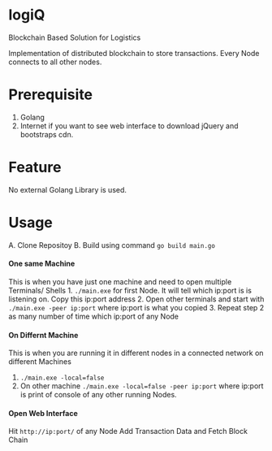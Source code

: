 # logiQ
Blockchain Based Solution for Logistics

 Implementation of distributed blockchain to store transactions. Every Node connects to all other nodes. 

# Prerequisite
  1. Golang 
  2. Internet if you want to see web interface to download jQuery and bootstraps cdn.
  
# Feature
  No external Golang Library is used.
  
# Usage
  A. Clone Repositoy
  B. Build using command `go build main.go`
  
#### One same Machine
   This is when you have just one machine and need to open multiple Terminals/ Shells
    1. `./main.exe` for first Node. It will tell which ip:port is is listening on. Copy this ip:port address
    2. Open other terminals and start with `./main.exe -peer ip:port` where ip:port is what you copied
    3. Repeat step 2 as many number of time which ip:port of any Node
 
#### On Differnt Machine
   This is when you are running it in different nodes in a connected network on different Machines
   1. `./main.exe -local=false`
   2. On other machine `./main.exe -local=false -peer ip:port` where ip:port is print of console of any other running Nodes.
   
#### Open Web Interface
  Hit `http://ip:port/` of any Node
  Add Transaction Data and Fetch Block Chain
  
  
  

